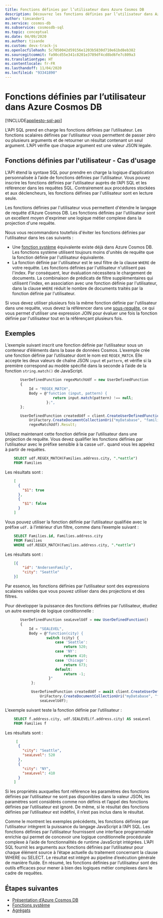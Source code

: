 ```yaml
---
title: Fonctions définies par l’utilisateur dans Azure Cosmos DB
description: Découvrez les fonctions définies par l’utilisateur dans Azure Cosmos DB.
author: timsander1
ms.service: cosmos-db
ms.subservice: cosmosdb-sql
ms.topic: conceptual
ms.date: 04/09/2020
ms.author: tisande
ms.custom: devx-track-js
ms.openlocfilehash: 5c7050042d59156e1203b5830d710e61bd8eb382
ms.sourcegitcommit: fa90cd55e341c8201e3789df4cd8bd6fe7c809a3
ms.translationtype: HT
ms.contentlocale: fr-FR
ms.lasthandoff: 11/04/2020
ms.locfileid: "93341890"
---
```

# <a name="user-defined-functions-udfs-in-azure-cosmos-db"></a>Fonctions définies par l’utilisateur dans Azure Cosmos DB
[!INCLUDE[appliesto-sql-api](includes/appliesto-sql-api.md)]

L’API SQL prend en charge les fonctions définies par l’utilisateur. Les fonctions scalaires définies par l’utilisateur vous permettent de passer zéro ou plusieurs arguments et de retourner un résultat contenant un seul argument. L’API vérifie que chaque argument est une valeur JSON légale.  

## <a name="udf-use-cases"></a>Fonctions définies par l'utilisateur - Cas d'usage

L’API étend la syntaxe SQL pour prendre en charge la logique d’application personnalisée à l’aide de fonctions définies par l’utilisateur. Vous pouvez inscrire les fonctions définies par l’utilisateur auprès de l’API SQL et les référencer dans les requêtes SQL. Contrairement aux procédures stockées et aux déclencheurs, les fonctions définies par l'utilisateur sont en lecture seule.

Les fonctions définies par l'utilisateur vous permettent d'étendre le langage de requête d'Azure Cosmos DB. Les fonctions définies par l'utilisateur sont un excellent moyen d'exprimer une logique métier complexe dans la projection d'une requête.

Nous vous recommandons toutefois d'éviter les fonctions définies par l'utilisateur dans les cas suivants :

- Une [fonction système](sql-query-system-functions.md) équivalente existe déjà dans Azure Cosmos DB. Les fonctions système utilisent toujours moins d'unités de requête que la fonction définie par l'utilisateur équivalente.
- La fonction définie par l'utilisateur est le seul filtre de la clause `WHERE` de votre requête. Les fonctions définies par l'utilisateur n'utilisent pas l'index. Par conséquent, leur évaluation nécessitera le chargement de documents. La combinaison de prédicats de filtre supplémentaires qui utilisent l'index, en association avec une fonction définie par l'utilisateur, dans la clause `WHERE` réduit le nombre de documents traités par la fonction définie par l'utilisateur.

Si vous devez utiliser plusieurs fois la même fonction définie par l'utilisateur dans une requête, vous devez la référencer dans une [sous-requête](sql-query-subquery.md#evaluate-once-and-reference-many-times), ce qui vous permet d'utiliser une expression JOIN pour évaluer une fois la fonction définie par l'utilisateur tout en la référençant plusieurs fois.

## <a name="examples"></a>Exemples

L’exemple suivant inscrit une fonction définie par l’utilisateur sous un conteneur d’éléments dans la base de données Cosmos. L’exemple crée une fonction définie par l’utilisateur dont le nom est `REGEX_MATCH`. Elle accepte les deux valeurs de chaîne JSON `input` et `pattern`, et vérifie si la première correspond au modèle spécifié dans la seconde à l’aide de la fonction `string.match()` de JavaScript.

```javascript
       UserDefinedFunction regexMatchUdf = new UserDefinedFunction
       {
           Id = "REGEX_MATCH",
           Body = @"function (input, pattern) {
                      return input.match(pattern) !== null;
                   };",
       };

       UserDefinedFunction createdUdf = client.CreateUserDefinedFunctionAsync(
           UriFactory.CreateDocumentCollectionUri("myDatabase", "families"),
           regexMatchUdf).Result;  
```

Utilisez maintenant cette fonction définie par l’utilisateur dans une projection de requête. Vous devez qualifier les fonctions définies par l’utilisateur avec le préfixe sensible à la casse `udf.` quand vous les appelez à partir de requêtes.

```sql
    SELECT udf.REGEX_MATCH(Families.address.city, ".*eattle")
    FROM Families
```

Les résultats sont :

```json
    [
      {
        "$1": true
      },
      {
        "$1": false
      }
    ]
```

Vous pouvez utiliser la fonction définie par l’utilisateur qualifiée avec le préfixe `udf.` à l’intérieur d’un filtre, comme dans l’exemple suivant :

```sql
    SELECT Families.id, Families.address.city
    FROM Families
    WHERE udf.REGEX_MATCH(Families.address.city, ".*eattle")
```

Les résultats sont :

```json
    [{
        "id": "AndersenFamily",
        "city": "Seattle"
    }]
```

Par essence, les fonctions définies par l’utilisateur sont des expressions scalaires valides que vous pouvez utiliser dans des projections et des filtres.

Pour développer la puissance des fonctions définies par l’utilisateur, étudiez un autre exemple de logique conditionnelle :

```javascript
       UserDefinedFunction seaLevelUdf = new UserDefinedFunction()
       {
           Id = "SEALEVEL",
           Body = @"function(city) {
                   switch (city) {
                       case 'Seattle':
                           return 520;
                       case 'NY':
                           return 410;
                       case 'Chicago':
                           return 673;
                       default:
                           return -1;
                    }"
            };

            UserDefinedFunction createdUdf = await client.CreateUserDefinedFunctionAsync(
                UriFactory.CreateDocumentCollectionUri("myDatabase", "families"),
                seaLevelUdf);
```

L’exemple suivant teste la fonction définie par l’utilisateur :

```sql
    SELECT f.address.city, udf.SEALEVEL(f.address.city) AS seaLevel
    FROM Families f
```

Les résultats sont :

```json
     [
      {
        "city": "Seattle",
        "seaLevel": 520
      },
      {
        "city": "NY",
        "seaLevel": 410
      }
    ]
```

Si les propriétés auxquelles font référence les paramètres des fonctions définies par l’utilisateur ne sont pas disponibles dans la valeur JSON, les paramètres sont considérés comme non définis et l’appel des fonctions définies par l’utilisateur est ignoré. De même, si le résultat des fonctions définies par l’utilisateur est indéfini, il n’est pas inclus dans le résultat.

Comme le montrent les exemples précédents, les fonctions définies par l’utilisateur intègrent la puissance du langage JavaScript à l’API SQL. Les fonctions définies par l’utilisateur fournissent une interface programmable enrichie qui permet de concevoir une logique conditionnelle procédurale complexe à l’aide de fonctionnalités de runtime JavaScript intégrées. L’API SQL fournit les arguments aux fonctions définies par l’utilisateur pour chaque élément source à l’étape actuelle du traitement concernant la clause WHERE ou SELECT. Le résultat est intégré au pipeline d’exécution générale de manière fluide. En résumé, les fonctions définies par l’utilisateur sont des outils efficaces pour mener à bien des logiques métier complexes dans le cadre de requêtes.

## <a name="next-steps"></a>Étapes suivantes

- [Présentation d’Azure Cosmos DB](introduction.md)
- [Fonctions système](sql-query-system-functions.md)
- [Agrégats](sql-query-aggregates.md)